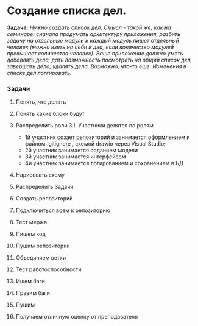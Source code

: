 # Создание списка дел.

__Задача:__ *Нужно создать список дел. Смысл - такой же, как на семинаре: сначала продумать архитектуру приложения, разбить задачу на отдельные модули и каждый модуль пишет отдельный человек (можно взять на себя и два, если количество модулей превышает количество человек).
Ваше приложение должно уметь добавлять дела, дать возможность посмотреть на общий список дел, завершать дела, удалять дела. Возможно, что-то еще. Изменения в списке дел логгировать.*

### Задачи

1. Понять, что делать


2. Понять какие блоки будут   
3. Распределить роли
        3.1. Участники делятся по ролям
   + 1й участник созает репозиторий и занимается оформлением и файлом .gitignore , схемой drawio через Visual Studio;
   + 2й участник занимается соданием модели
   + 3й участник занимается интерфейсом
   + 4й участник занимается логированием и сохранением в БД
   
4. Нарисовать схему
5. Распределить Задачи
6. Создать репозиторий
7. Подключиться всем к репозиторию
8. Тест мержа
9. Пишем код
10. Пушим репозитории
11. Объединяем ветки
12. Тест работоспособности
13. Ищем баги
14. Правим баги
15. Пушим
16. Получаем отличную оценку от преподавателя


